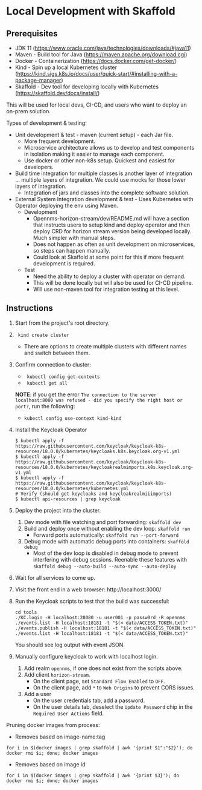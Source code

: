 # Local Development with Skaffold

## Prerequisites
* JDK 11 (https://www.oracle.com/java/technologies/downloads/#java11)
* Maven - Build tool for Java (https://maven.apache.org/download.cgi)
* Docker - Containerization (https://docs.docker.com/get-docker/)
* Kind - Spin up a local Kubernetes cluster (https://kind.sigs.k8s.io/docs/user/quick-start/#installing-with-a-package-manager)
* Skaffold - Dev tool for developing locally with Kubernetes (https://skaffold.dev/docs/install/)

This will be used for local devs, CI-CD, and users who want to deploy an on-prem solution.

Types of development & testing:
* Unit development & test - maven (current setup) - each Jar file.
   * More frequent development.
   * Microservice architecture allows us to develop and test components in isolation making it easier to manage each component.
   * Use docker or other non-k8s setup. Quickest and easiest for developers.
* Build time integration for multiple classes is another layer of integration … multiple layers of integration. We could use mocks for those lower layers of integration.
   * Integration of jars and classes into the complete software solution.
* External System Integration development & test - Uses Kubernetes with Operator deploying the env using Maven.
   * Development
      * Opennms-horizon-stream/dev/README.md will have a section that instructs users to setup kind and deploy operator and then deploy CRD for horizon stream version being developed locally. Much simpler with manual steps.
      * Does not happen as often as unit development on microservices, so steps can happen manually.
      * Could look at Skaffold at some point for this if more frequent development is required.
   * Test
      * Need the ability to deploy a cluster with operator on demand.
      * This will be done locally but will also be used for CI-CD pipeline.
      * Will use non-maven tool for integration testing at this level.

## Instructions
1. Start from the project's root directory.
2. ``` kind create cluster```
   * There are options to create multiple clusters with different names and switch between them. 
1. Confirm connection to cluster:
   * ``` kubectl config get-contexts```
   * ``` kubectl get all```

   **NOTE**: if you get the error `The connection to the server localhost:8080 was refused - did you specify the right host or port?`, run the following:
   * `kubectl config use-context kind-kind`
1. Install the Keycloak Operator
    ```shell
    $ kubectl apply -f https://raw.githubusercontent.com/keycloak/keycloak-k8s-resources/18.0.0/kubernetes/keycloaks.k8s.keycloak.org-v1.yml
    $ kubectl apply -f https://raw.githubusercontent.com/keycloak/keycloak-k8s-resources/18.0.0/kubernetes/keycloakrealmimports.k8s.keycloak.org-v1.yml
    $ kubectl apply -f https://raw.githubusercontent.com/keycloak/keycloak-k8s-resources/18.0.0/kubernetes/kubernetes.yml
    # Verify (should get keycloaks and keycloakrealmiiimports)
    $ kubectl api-resources | grep keycloak
    ```
1. Deploy the project into the cluster.
   1. Dev mode with file watching and port forwarding: `skaffold dev`
   2. Build and deploy once without enabling the dev loop: `skaffold run`
      * Forward ports automatically: `skaffold run --port-forward`
   3. Debug mode with automatic debug ports into containers: `skaffold debug`
      * Most of the dev loop is disabled in debug mode to prevent interfering with debug sessions. Reenable these features with `skaffold debug --auto-build --auto-sync --auto-deploy`
1. Wait for all services to come up.
1. Visit the front end in a web browser: http://localhost:3000/
1. Run the Keycloak scripts to test that the build was successful:
   ```shell
   cd tools
   ./KC.login -H localhost:28080 -u user001 -p passw0rd -R opennms
   ./events.list -H localhost:18181 -t "$(< data/ACCESS_TOKEN.txt)"
   ./events.publish -H localhost:18181 -t "$(< data/ACCESS_TOKEN.txt)"
   ./events.list -H localhost:18181 -t "$(< data/ACCESS_TOKEN.txt)"
   ```
   You should see log output with event JSON.
8. Manually configure keycloak to work with localhost login.
   1. Add realm `opennms`, if one does not exist from the scripts above. 
   2. Add client `horizon-stream`.
      * On the client page, set `Standard Flow Enabled` to `OFF`.
      * On the client page, add `*` to `Web Origins` to prevent CORS issues.
   3. Add a user
      * On the user credentials tab, add a password.
      * On the user details tab, deselect the `Update Password` chip in the `Required User Actions` field.

Pruning docker images from process:
* Removes based on image-name:tag
```
for i in $(docker images | grep skaffold | awk '{print $1":"$2}'); do docker rmi $i; done; docker images
```
* Removes based on image id
```
for i in $(docker images | grep skaffold | awk '{print $3}'); do docker rmi $i; done; docker images
```

